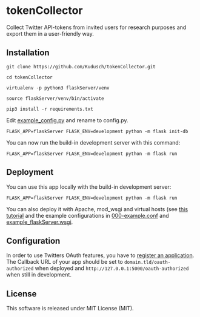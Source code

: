 # tokenCollector

Collect Twitter API-tokens from invited users for research purposes and export them in a user-friendly way.

## Installation

`git clone https://github.com/Kudusch/tokenCollector.git`

`cd tokenCollector`

`virtualenv -p python3 flaskServer/venv`

`source flaskServer/venv/bin/activate`

`pip3 install -r requirements.txt`

Edit [example_config.py](flaskServer/example_config.py) and rename to config.py.

`FLASK_APP=flaskServer FLASK_ENV=development python -m flask init-db`

You can now run the build-in development server with this command:

`FLASK_APP=flaskServer FLASK_ENV=development python -m flask run`

## Deployment

You can use this app locally with the build-in development server:

`FLASK_APP=flaskServer FLASK_ENV=development python -m flask run`

You can also deploy it with Apache, mod_wsgi and virtual hosts (see [this tutorial](http://flask.pocoo.org/docs/1.0/deploying/mod_wsgi/) and the example configurations in [000-example.conf](000-example.conf)  and [example_flaskServer.wsgi](example_flaskServer.wsgi).

## Configuration

In order to use Twitters OAuth features, you have to [register an application](https://developer.twitter.com/en/apps). The Callback URL of your app should be set to `domain.tld/oauth-authorized` when deployed and `http://127.0.0.1:5000/oauth-authorized` when still in development.

## License

This software is released under MIT License (MIT).
